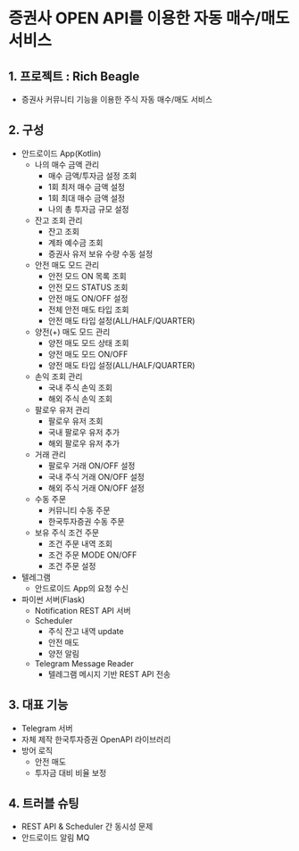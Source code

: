 # 증권사 OPEN API를 이용한 자동 매수/매도 서비스 

## 1. 프로젝트 : Rich Beagle
* 증권사 커뮤니티 기능을 이용한 주식 자동 매수/매도 서비스

## 2. 구성
* 안드로이드 App(Kotlin)
  * 나의 매수 금액 관리
    * 매수 금액/투자금 설정 조회
    * 1회 최저 매수 금액 설정
    * 1회 최대 매수 금액 설정
    * 나의 총 투자금 규모 설정
  * 잔고 조회 관리
    * 잔고 조회
    * 계좌 예수금 조회
    * 증권사 유저 보유 수량 수동 설정 
  * 안전 매도 모드 관리
    * 안전 모드 ON 목록 조회
    * 안전 모드 STATUS 조회
    * 안전 매도 ON/OFF 설정
    * 전체 안전 매도 타입 조회
    * 안전 매도 타입 설정(ALL/HALF/QUARTER)
  * 양전(+) 매도 모드 관리
    * 양전 매도 모드 상태 조회
    * 양전 매도 모드 ON/OFF
    * 양전 매도 타입 설정(ALL/HALF/QUARTER)
  * 손익 조회 관리
    * 국내 주식 손익 조회
    * 해외 주식 손익 조회
  * 팔로우 유저 관리
    * 팔로우 유저 조회
    * 국내 팔로우 유저 추가
    * 해외 팔로우 유저 추가
  * 거래 관리
    * 팔로우 거래 ON/OFF 설정
    * 국내 주식 거래 ON/OFF 설정
    * 해외 주식 거래 ON/OFF 설정 
  * 수동 주문
    * 커뮤니티 수동 주문
    * 한국투자증권 수동 주문
  * 보유 주식 조건 주문
    * 조건 주문 내역 조회
    * 조건 주문 MODE ON/OFF
    * 조건 주문 설정 
* 텔레그램
  * 안드로이드 App의 요청 수신
* 파이썬 서버(Flask)
  * Notification REST API 서버
  * Scheduler
    * 주식 잔고 내역 update
    * 안전 매도
    * 양전 알림
  * Telegram Message Reader
    * 텔레그램 메시지 기반 REST API 전송
 
## 3. 대표 기능 
* Telegram 서버
* 자체 제작 한국투자증권 OpenAPI 라이브러리
* 방어 로직
  * 안전 매도
  * 투자금 대비 비율 보정

## 4. 트러블 슈팅
* REST API & Scheduler 간 동시성 문제
* 안드로이드 알림 MQ

